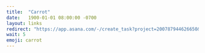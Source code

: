 ```yaml
---
title:  "Carrot"
date:   1900-01-01 08:00:00 -0700
layout: links
redirect: "https://app.asana.com/-/create_task?project=200787944626650&name=carrot&description=Added%20from%20shortlink"
wait: 5
emoji: carrot
---
```



